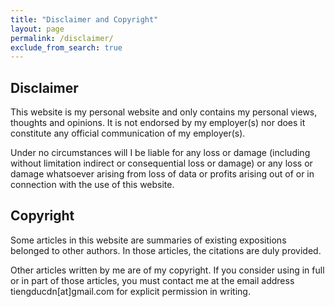 ```yaml
---
title: "Disclaimer and Copyright"
layout: page
permalink: /disclaimer/
exclude_from_search: true
---
```


## Disclaimer
This website is my personal website and only contains my personal views, thoughts and opinions. It is not endorsed by my employer(s) nor does it constitute any official communication of
my employer(s).

Under no circumstances will I be liable for any loss or damage (including without limitation indirect or consequential loss or damage) or any loss or damage whatsoever arising from loss of data or profits arising out of or in connection with the use of this website.

## Copyright
Some articles in this website are summaries of existing expositions belonged to other authors. In those articles, the citations are duly provided.

Other articles written by me are of my copyright. If you consider using in full or in part of those articles, you 
must contact me at the email address tiengducdn[at]gmail.com for explicit permission in writing.